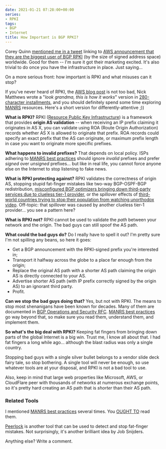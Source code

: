 ```yaml
---
date: 2021-01-21 07:28:00+00:00
series:
- RPKI
tags:
- BGP
- Internet
title: How Important is BGP RPKI?
---
```

Corey Quinn [mentioned me in a tweet](https://twitter.com/QuinnyPig/status/1349626652674801664) linking to [AWS announcement that they are the biggest user of BGP RPKI](https://aws.amazon.com/blogs/networking-and-content-delivery/how-aws-is-helping-to-secure-internet-routing/) (by the size of signed address space) worldwide. Good for them -- I'm sure it got their marketing excited. It's also trivial to do once you have the infrastructure in place. Just saying...

On a more serious front: how important is RPKI and what misuses can it stop?

If you've never heard of RPKI, the [AWS blog post](https://aws.amazon.com/blogs/networking-and-content-delivery/how-aws-is-helping-to-secure-internet-routing/) is not too bad, Nick Matthews wrote a "*look grandma, this is how it works*" version in [280-character installments](https://twitter.com/nickpowpow/status/1349783330879889410), and you should definitely spend some time exploring [MANRS](https://www.manrs.org/) resources. Here's a short version for differently-attentive ;))
<!--more-->
**What is RPKI?** RPKI ([Resource Public Key Infrastructure](https://en.wikipedia.org/wiki/Resource_Public_Key_Infrastructure)) is a framework that provides **origin AS validation** -- when receiving an IP prefix claiming it originates in AS X, you can validate using ROA (Route Origin Authorization) records whether AS X is allowed to originate that prefix. ROA records could specify an exact prefix that the AS can originate, or maximum prefix length in case you want to originate more specific prefixes.

**What happens to invalid prefixes?** That depends on local policy. ISPs adhering to [MANRS best practices](https://www.manrs.org/isps/bcop/) should ignore *invalid* prefixes and prefer *signed* over *unsigned* prefixes... but like in real life, you cannot force anyone else on the Internet to stop listening to fake news.

**What is RPKI protecting against?** RPKI validates the correctness of origin AS, stopping stupid fat-finger mistakes like two-way BGP-OSPF-BGP redistribution, [misconfigured BGP optimizers bringing down third-party services due to clueless tier-1 provider](/2019/07/rant-some-internet-service-providers.html), or the spillover effects of [third-world countries trying to stop their population from watching unorthodox video](/2008/02/building-customer-resilient-bgp.html). Off-topic: that  spillover was caused by another clueless tier-1 provider... you see a pattern here?

**What is RPKI not?** RPKI cannot be used to validate the *path* between your network and the origin. The bad guys can still spoof the AS path.

**What could the bad guys do?** Do I really have to spell it out? I'm pretty sure I'm not spilling any beans, so here it goes:

* Get a BGP announcement with the RPKI-signed prefix you're interested in;
* Transport it halfway across the globe to a place far enough from the origin;
* Replace the original AS path with a shorter AS path claiming the origin AS is directly connected to your AS.
* Advertise shorter AS path (with IP prefix correctly signed by the origin AS) to an ignorant third party.
* Profit.

**Can we stop the bad guys doing that?** Yes, but not with RPKI. The means to stop most shenanigans have been known for decades. Many of them are documented in [BGP Operations and Security RFC](https://tools.ietf.org/html/rfc7454). [MANRS best practices](https://www.manrs.org/isps/bcop/) go way beyond that, so make sure you read them, understand them, and implement them.

**So what's the big deal with RPKI?** Keeping fat fingers from bringing down parts of the global Internet is a big win. Trust me, I know all about that. I had fat fingers a long while ago... although the blast radius was only a single country. 

Stopping bad guys with a single silver bullet belongs to a vendor slide deck fairy tale, so stop bothering. A single tool will never be enough, so use whatever tools are at your disposal, and RPKI is not a bad tool to use.

Also, keep in mind that large web properties like Microsoft, AWS, or CloudFlare peer with thousands of networks at numerous exchange points, so it's pretty hard creating an AS path that is *shorter* than their AS path.

### Related Tools

I mentioned [MANRS best practices](https://www.manrs.org/isps/bcop/) several times. You [OUGHT TO](https://tools.ietf.org/html/rfc6919#section-4) read them.

[Peerlock](https://github.com/job/peerlock) is another tool that can be used to detect and stop fat-finger mistakes. Not surprisingly, it's another brilliant idea by Job Snijders.

Anything else? Write a comment.

